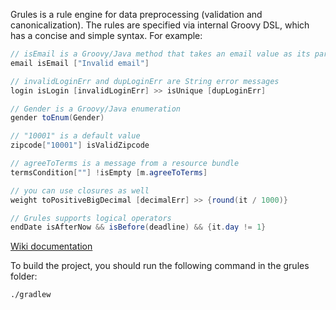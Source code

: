 Grules is a rule engine for data preprocessing (validation and canonicalization). The rules are specified via internal Groovy DSL, which has a concise and simple syntax. For example:

```java
// isEmail is a Groovy/Java method that takes an email value as its parameter
email isEmail ["Invalid email"]

// invalidLoginErr and dupLoginErr are String error messages
login isLogin [invalidLoginErr] >> isUnique [dupLoginErr] 

// Gender is a Groovy/Java enumeration
gender toEnum(Gender) 

// "10001" is a default value
zipcode["10001"] isValidZipcode 

// agreeToTerms is a message from a resource bundle
termsCondition[""] !isEmpty [m.agreeToTerms] 

// you can use closures as well
weight toPositiveBigDecimal [decimalErr] >> {round(it / 1000)} 

// Grules supports logical operators 
endDate isAfterNow && isBefore(deadline) && {it.day != 1}
```

<a href="https://github.com/zhaber/grules/wiki/_pages">Wiki documentation</a> <br>

To build the project, you should run the following command in the grules folder:

    ./gradlew
